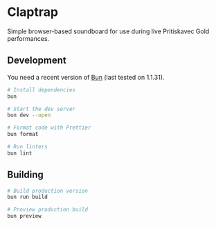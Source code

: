 # Claptrap

Simple browser-based soundboard for use during live Pritiskavec Gold performances.

## Development

You need a recent version of [Bun](https://bun.sh/) (last tested on 1.1.31).

```bash
# Install dependencies
bun

# Start the dev server
bun dev --open

# Format code with Prettier
bun format

# Run linters
bun lint
```

## Building

```bash
# Build production version
bun run build

# Preview production build
bun preview
```
